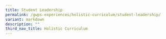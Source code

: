 ```yaml
---
title: Student Leadership
permalink: /gwps-experiences/holistic-curriculum/student-leadership/
variant: markdown
description: ""
third_nav_title: Holistic Curriculum
---
```


